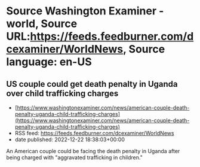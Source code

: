 # Source Washington Examiner - world, Source URL:https://feeds.feedburner.com/dcexaminer/WorldNews, Source language: en-US

## US couple could get death penalty in Uganda over child trafficking charges
 - [https://www.washingtonexaminer.com/news/american-couple-death-penalty-uganda-child-trafficking-charges](https://www.washingtonexaminer.com/news/american-couple-death-penalty-uganda-child-trafficking-charges)
 - RSS feed: https://feeds.feedburner.com/dcexaminer/WorldNews
 - date published: 2022-12-22 18:38:03+00:00

An American couple could be facing the death penalty in Uganda after being charged with "aggravated trafficking in children."
